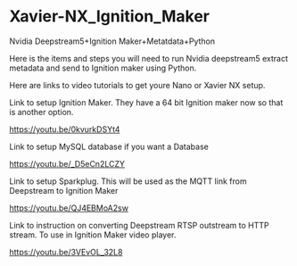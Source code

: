 # Xavier-NX_Ignition_Maker
 Nvidia Deepstream5+Ignition Maker+Metatdata+Python

Here is the items and steps you will need to run Nvidia deepstream5
extract metadata and send to Ignition maker using Python.

Here are links to video tutorials to get youre Nano
or Xavier NX setup.

Link to setup Ignition Maker. They have a 64 bit Ignition maker
now so that is another option.

https://youtu.be/0kvurkDSYt4

Link to setup MySQL database if you want a Database

https://youtu.be/_D5eCn2LCZY

Link to setup Sparkplug. This will be used as the MQTT
link from Deepstream to Ignition Maker

https://youtu.be/QJ4EBMoA2sw

Link to instruction on converting Deepstream RTSP outstream
to HTTP stream.
To use in Ignition Maker video player.

https://youtu.be/3VEvOL_32L8




